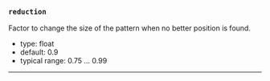 ### `reduction`

Factor to change the size of the pattern when no better position is found.


  - type: float
  - default: 0.9
  - typical range: 0.75 ... 0.99

---